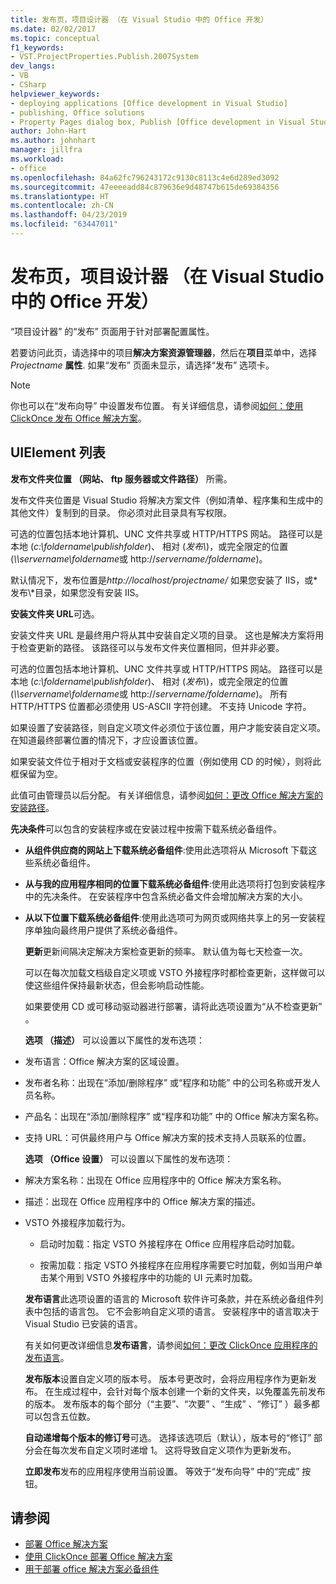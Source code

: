 ```yaml
---
title: 发布页，项目设计器 （在 Visual Studio 中的 Office 开发）
ms.date: 02/02/2017
ms.topic: conceptual
f1_keywords:
- VST.ProjectProperties.Publish.2007System
dev_langs:
- VB
- CSharp
helpviewer_keywords:
- deploying applications [Office development in Visual Studio]
- publishing, Office solutions
- Property Pages dialog box, Publish [Office development in Visual Studio]
author: John-Hart
ms.author: johnhart
manager: jillfra
ms.workload:
- office
ms.openlocfilehash: 84a62fc796243172c9130c8113c4e6d289ed3092
ms.sourcegitcommit: 47eeeeadd84c879636e9d48747b615de69384356
ms.translationtype: HT
ms.contentlocale: zh-CN
ms.lasthandoff: 04/23/2019
ms.locfileid: "63447011"
---
```

# <a name="publish-page-project-designer-office-development-in-visual-studio"></a>发布页，项目设计器 （在 Visual Studio 中的 Office 开发）
  “项目设计器”  的“发布”  页面用于针对部署配置属性。

 若要访问此页，请选择中的项目**解决方案资源管理器**，然后在**项目**菜单中，选择*Projectname* **属性**. 如果“发布”  页面未显示，请选择“发布”  选项卡。

> [!NOTE]
> 你也可以在“发布向导” 中设置发布位置。 有关详细信息，请参阅[如何：使用 ClickOnce 发布 Office 解决方案](https://msdn.microsoft.com/2b6c247e-bc04-4ce4-bb64-c4e79bb3d5b8)。

## <a name="uielement-list"></a>UIElement 列表
 **发布文件夹位置 （网站、 ftp 服务器或文件路径）** 所需。

 发布文件夹位置是 Visual Studio 将解决方案文件（例如清单、程序集和生成中的其他文件）复制到的目录。 你必须对此目录具有写权限。

 可选的位置包括本地计算机、UNC 文件共享或 HTTP/HTTPS 网站。 路径可以是本地 (*c:\foldername\publishfolder*)、 相对 (*发布\\*)，或完全限定的位置 (*\\\servername\foldername*或 http://<em>servername/foldername</em>)。

 默认情况下，发布位置是*http://localhost/projectname/* 如果您安装了 IIS，或*发布\\*目录，如果您没有安装 IIS。

 **安装文件夹 URL**可选。

 安装文件夹 URL 是最终用户将从其中安装自定义项的目录。 这也是解决方案将用于检查更新的路径。 该路径可以与发布文件夹位置相同，但并非必要。

 可选的位置包括本地计算机、UNC 文件共享或 HTTP/HTTPS 网站。 路径可以是本地 (*c:\foldername\publishfolder*)、 相对 (*发布\\*)，或完全限定的位置 (*\\\servername\foldername*或 http://<em>servername/foldername</em>)。 所有 HTTP/HTTPS 位置都必须使用 US-ASCII 字符创建。 不支持 Unicode 字符。

 如果设置了安装路径，则自定义项文件必须位于该位置，用户才能安装自定义项。 在知道最终部署位置的情况下，才应设置该位置。

 如果安装文件位于相对于文档或安装程序的位置（例如使用 CD 的时候），则将此框保留为空。

 此值可由管理员以后分配。 有关详细信息，请参阅[如何：更改 Office 解决方案的安装路径](https://msdn.microsoft.com/d0eaa07b-2d72-4902-899f-2f9fb165b8fd)。

 **先决条件**可以包含的安装程序或在安装过程中按需下载系统必备组件。

- **从组件供应商的网站上下载系统必备组件**:使用此选项将从 Microsoft 下载这些系统必备组件。

- **从与我的应用程序相同的位置下载系统必备组件**:使用此选项将打包到安装程序中的先决条件。 在安装程序中包含系统必备文件会增加解决方案的大小。

- **从以下位置下载系统必备组件**:使用此选项可为网页或网络共享上的另一安装程序单独向最终用户提供了系统必备组件。

  **更新**更新间隔决定解决方案检查更新的频率。 默认值为每七天检查一次。

  可以在每次加载文档级自定义项或 VSTO 外接程序时都检查更新，这样做可以使这些组件保持最新状态，但会影响启动性能。

  如果要使用 CD 或可移动驱动器进行部署，请将此选项设置为“从不检查更新” 。

  **选项 （描述）** 可以设置以下属性的发布选项：

- 发布语言：Office 解决方案的区域设置。

- 发布者名称：出现在“添加/删除程序”  或“程序和功能” 中的公司名称或开发人员名称。

- 产品名：出现在“添加/删除程序”  或“程序和功能” 中的 Office 解决方案名称。

- 支持 URL：可供最终用户与 Office 解决方案的技术支持人员联系的位置。

  **选项 （Office 设置）** 可以设置以下属性的发布选项：

- 解决方案名称：出现在 Office 应用程序中的 Office 解决方案名称。

- 描述：出现在 Office 应用程序中的 Office 解决方案的描述。

- VSTO 外接程序加载行为。

  - 启动时加载：指定 VSTO 外接程序在 Office 应用程序启动时加载。

  - 按需加载：指定 VSTO 外接程序在应用程序需要它时加载，例如当用户单击某个用到 VSTO 外接程序中的功能的 UI 元素时加载。

  **发布语言**此选项设置的语言的 Microsoft 软件许可条款，并在系统必备组件列表中包括的语言包。 它不会影响自定义项的语言。 安装程序中的语言取决于 Visual Studio 已安装的语言。

  有关如何更改详细信息**发布语言**，请参阅[如何：更改 ClickOnce 应用程序的发布语言](../deployment/how-to-change-the-publish-language-for-a-clickonce-application.md)。

  **发布版本**设置自定义项的版本号。 版本号更改时，会将应用程序作为更新发布。 在生成过程中，会针对每个版本创建一个新的文件夹，以免覆盖先前发布的版本。 发布版本的每个部分（“主要”、“次要” 、“生成” 、“修订” ）最多都可以包含五位数。

  **自动递增每个版本的修订号**可选。 选择该选项后（默认），版本号的“修订”  部分会在每次发布自定义项时递增 1。 这将导致自定义项作为更新发布。

  **立即发布**发布的应用程序使用当前设置。 等效于“发布向导”  中的“完成” 按钮。

## <a name="see-also"></a>请参阅

- [部署 Office 解决方案](../vsto/deploying-an-office-solution.md)
- [使用 ClickOnce 部署 Office 解决方案](../vsto/deploying-an-office-solution-by-using-clickonce.md)
- [用于部署 office 解决方案必备组件](https://msdn.microsoft.com/9f672809-43a3-40a1-9057-397ce3b5126e)
